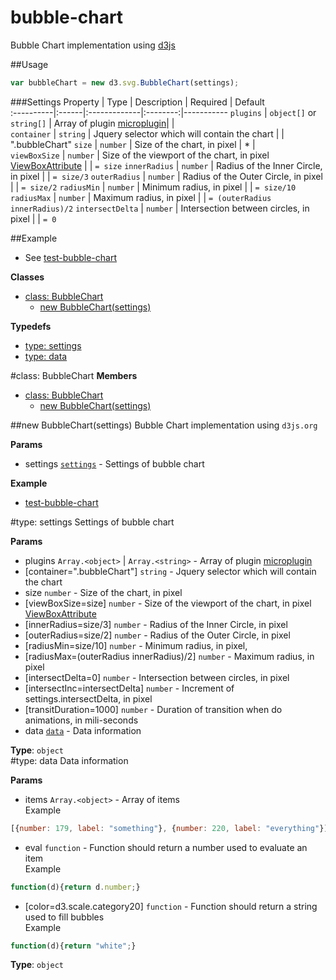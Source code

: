 bubble-chart
============
Bubble Chart implementation using [d3js](http://d3js.org)

##Usage
```js
var bubbleChart = new d3.svg.BubbleChart(settings);
```
###Settings
Property   | Type  | Description  | Required | Default   
:----------|:------|:-------------|:--------:|-----------
`plugins`  | `object[]` or `string[]`  | Array of plugin [microplugin](https://github.com/brianreavis/microplugin.js|microplugin)|          |           
`container`  | `string`  | Jquery selector which will contain the chart |          | ".bubbleChart" 
`size`  | `number`  | Size of the chart, in pixel | * |  
`viewBoxSize`  | `number`  | Size of the viewport of the chart, in pixel [ViewBoxAttribute](http://www.w3.org/TR/SVG/coords.html#ViewBoxAttribute) |  | `= size` 
`innerRadius`  | `number`  | Radius of the Inner Circle, in pixel |  | `= size/3` 
`outerRadius`  | `number`  | Radius of the Outer Circle, in pixel |  | `= size/2` 
`radiusMin`  | `number`  | Minimum radius, in pixel |  | `= size/10` 
`radiusMax`  | `number`  | Maximum radius, in pixel |  | `= (outerRadius  innerRadius)/2` 
`intersectDelta`  | `number`  | Intersection between circles, in pixel |  | `= 0` 


##Example
- See [test-bubble-chart](src/test/test-bubble-chart.html)



**Classes**

* [class: BubbleChart](#BubbleChart)
  * [new BubbleChart(settings)](#new_BubbleChart)

**Typedefs**

* [type: settings](#settings)
* [type: data](#data)
 
<a name="BubbleChart"></a>
#class: BubbleChart
**Members**

* [class: BubbleChart](#BubbleChart)
  * [new BubbleChart(settings)](#new_BubbleChart)

<a name="new_BubbleChart"></a>
##new BubbleChart(settings)
Bubble Chart implementation using `d3js.org`

**Params**

- settings <code>[settings](#settings)</code> - Settings of bubble chart  

**Example**  
- [test-bubble-chart](../test/test-bubble-chart.html)

<a name="settings"></a>
#type: settings
Settings of bubble chart

**Params**

- plugins `Array.<object>` | `Array.<string>` - Array of plugin [microplugin](https://github.com/brianreavis/microplugin.js|microplugin)  
- \[container=".bubbleChart"\] `string` - Jquery selector which will contain the chart  
- size `number` - Size of the chart, in pixel  
- \[viewBoxSize=size\] `number` - Size of the viewport of the chart, in pixel [ViewBoxAttribute](http://www.w3.org/TR/SVG/coords.html#ViewBoxAttribute)  
- \[innerRadius=size/3\] `number` - Radius of the Inner Circle, in pixel  
- \[outerRadius=size/2\] `number` - Radius of the Outer Circle, in pixel  
- \[radiusMin=size/10\] `number` - Minimum radius, in pixel,  
- \[radiusMax=(outerRadius  innerRadius)/2\] `number` - Maximum radius, in pixel  
- \[intersectDelta=0\] `number` - Intersection between circles, in pixel  
- \[intersectInc=intersectDelta\] `number` - Increment of settings.intersectDelta, in pixel  
- \[transitDuration=1000\] `number` - Duration of transition when do animations, in mili-seconds  
- data <code>[data](#data)</code> - Data information  

**Type**: `object`  
<a name="data"></a>
#type: data
Data information

**Params**

- items `Array.<object>` - Array of items <br/> Example
```js
[{number: 179, label: "something"}, {number: 220, label: "everything"}]
```  
- eval `function` - Function should return a number used to evaluate an item <br/> Example
```js
function(d){return d.number;}
```  
- \[color=d3.scale.category20\] `function` - Function should return a string used to fill bubbles <br/>Example
```js
function(d){return "white";}
```  

**Type**: `object`  
